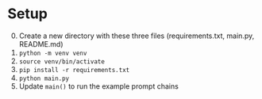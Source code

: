 # Setup

0. Create a new directory with these three files (requirements.txt, main.py, README.md)
1. `python -m venv venv`
2. `source venv/bin/activate`
3. `pip install -r requirements.txt`
4. `python main.py`
5. Update `main()` to run the example prompt chains